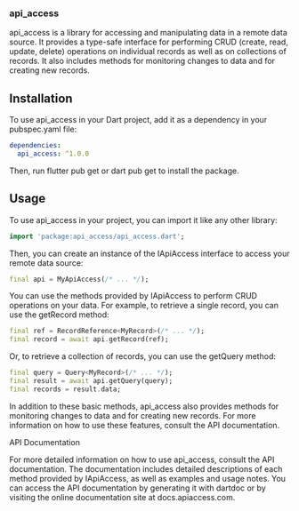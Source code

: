 ### api_access

api_access is a library for accessing and manipulating data in a remote data source. It provides a type-safe interface for performing CRUD (create, read, update, delete) operations on individual records as well as on collections of records. It also includes methods for monitoring changes to data and for creating new records.

## Installation

To use api_access in your Dart project, add it as a dependency in your pubspec.yaml file:

```yaml
dependencies:
  api_access: ^1.0.0
```
Then, run flutter pub get or dart pub get to install the package.

## Usage

To use api_access in your project, you can import it like any other library:

```dart
import 'package:api_access/api_access.dart';
```
Then, you can create an instance of the IApiAccess interface to access your remote data source:

```dart
final api = MyApiAccess(/* ... */);
```
You can use the methods provided by IApiAccess to perform CRUD operations on your data. For example, to retrieve a single record, you can use the getRecord method:

```dart
final ref = RecordReference<MyRecord>(/* ... */);
final record = await api.getRecord(ref);
```
Or, to retrieve a collection of records, you can use the getQuery method:

```dart
final query = Query<MyRecord>(/* ... */);
final result = await api.getQuery(query);
final records = result.data;
```
In addition to these basic methods, api_access also provides methods for monitoring changes to data and for creating new records. For more information on how to use these features, consult the API documentation.

API Documentation

For more detailed information on how to use api_access, consult the API documentation. The documentation includes detailed descriptions of each method provided by IApiAccess, as well as examples and usage notes. You can access the API documentation by generating it with dartdoc or by visiting the online documentation site at docs.apiaccess.com.